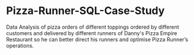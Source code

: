 # Pizza-Runner-SQL-Case-Study
Data Analysis of pizza orders of different toppings ordered by different customers and delivered by different runners of Danny's Pizza Empire Restaurant so he can better direct his runners and optimise Pizza Runner’s operations.
